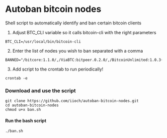 # Autoban bitcoin nodes
Shell script to automatically identify and ban certain bitcoin clients

1. Adjust BTC_CLI variable so it calls bitcoin-cli with the right parameters

```` 
BTC_CLI=/usr/local/bin/bitcoin-cli
````

2. Enter the list of nodes you wish to ban separated with a comma

```` 
BANNED="/bitcore:1.1.0/,/ViaBTC:bitpeer.0.2.0/,/BitcoinUnlimited:1.0.3(EB16;AD12)/,/Satoshi:1.14.4(2x)/,/bitcoinj:0.14.5/"
````

3. Add script to the crontab to run periodically!

```` 
crontab -e
````

### Download and use the script
````
git clone https://github.com/iioch/autoban-bitcoin-nodes.git
cd autoban-bitcoin-nodes
chmod u+x ban.sh
````

#### Run the bash script
```` 
./ban.sh
````
